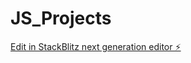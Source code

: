 # JS_Projects

[Edit in StackBlitz next generation editor ⚡️](https://stackblitz.com/~/github.com/parthSata/JS_Projects)